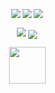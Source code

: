 <p align="center">
<img src="https://img.shields.io/badge/SHELL%20SCRIPT-black?style=for-the-badge&logo=gnu%20bash"/>
<img src="https://img.shields.io/badge/PYTHON-black?style=for-the-badge&logo=python"/>
<img src="https://img.shields.io/badge/LINUX-black?style=for-the-badge&logo=linux"/>
</p>

<p align="center">
<img src="https://github-readme-stats.vercel.app/api?username=Digimontana&show_icons=true&theme=radical&count_private=true&hide_border=true&bg_color=#00000000" align"center"/>
<img src="https://github-readme-stats.vercel.app/api/top-langs/?username=Digimontana&hide_border=true&layout=compact&theme=radical&bg_color=#00000000" align="center"/>
</p>

<p align="center">
<img src="https://camo.githubusercontent.com/ffbf71edb9eb65671926a8cc42a5a740bf5b799a9b93699a3a0de76e1793a80b/68747470733a2f2f6d656469612e67697068792e636f6d2f6d656469612f54456e586b637348725034596564436868412f67697068792e676966" width="65" style="max-width: 100%;">
</p>

